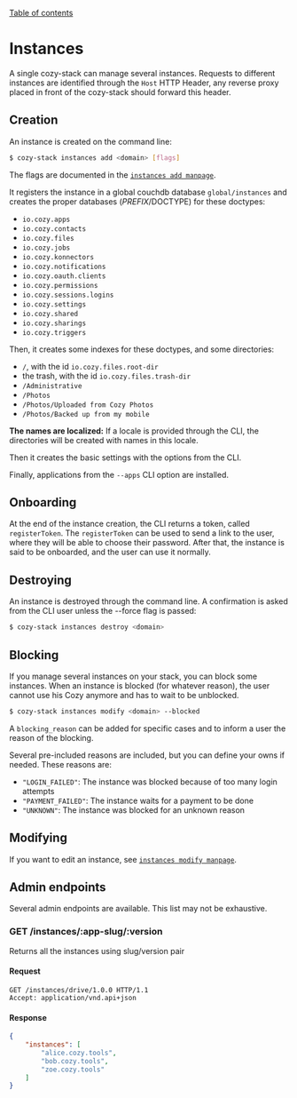 [Table of contents](README.md#table-of-contents)

# Instances

A single cozy-stack can manage several instances. Requests to different
instances are identified through the `Host` HTTP Header, any reverse proxy
placed in front of the cozy-stack should forward this header.

## Creation

An instance is created on the command line:

```sh
$ cozy-stack instances add <domain> [flags]
```

The flags are documented in the
[`instances add manpage`](cli/cozy-stack_instances_add.md).

It registers the instance in a global couchdb database `global/instances`
and creates the proper databases ($PREFIX/$DOCTYPE) for these doctypes:

-   `io.cozy.apps`
-   `io.cozy.contacts`
-   `io.cozy.files`
-   `io.cozy.jobs`
-   `io.cozy.konnectors`
-   `io.cozy.notifications`
-   `io.cozy.oauth.clients`
-   `io.cozy.permissions`
-   `io.cozy.sessions.logins`
-   `io.cozy.settings`
-   `io.cozy.shared`
-   `io.cozy.sharings`
-   `io.cozy.triggers`

Then, it creates some indexes for these doctypes, and some directories:

-   `/`, with the id `io.cozy.files.root-dir`
-   the trash, with the id `io.cozy.files.trash-dir`
-   `/Administrative`
-   `/Photos`
-   `/Photos/Uploaded from Cozy Photos`
-   `/Photos/Backed up from my mobile`

**The names are localized:** If a locale is provided through the CLI, the
directories will be created with names in this locale.

Then it creates the basic settings with the options from the CLI.

Finally, applications from the `--apps` CLI option are installed.

## Onboarding

At the end of the instance creation, the CLI returns a token, called
`registerToken`. The `registerToken` can be used to send a link to the user,
where they will be able to choose their password. After that, the instance
is said to be onboarded, and the user can use it normally.

## Destroying

An instance is destroyed through the command line. A confirmation is asked from
the CLI user unless the --force flag is passed:

```sh
$ cozy-stack instances destroy <domain>
```

## Blocking

If you manage several instances on your stack, you can block some instances.
When an instance is blocked (for whatever reason), the user cannot use his Cozy
anymore and has to wait to be unblocked.

```sh
$ cozy-stack instances modify <domain> --blocked
```

A `blocking_reason` can be added for specific cases and to inform a user the
reason of the blocking.

Several pre-included reasons are included, but you can define your owns if needed. These reasons are:
- `"LOGIN_FAILED"`: The instance was blocked because of too many login attempts
- `"PAYMENT_FAILED"`: The instance waits for a payment to be done
- `"UNKNOWN"`: The instance was blocked for an unknown reason

## Modifying

If you want to edit an instance, see [`instances modify manpage`](cli/cozy-stack_instances_modify.md).

## Admin endpoints

Several admin endpoints are available. This list may not be exhaustive.

### GET /instances/:app-slug/:version

Returns all the instances using slug/version pair

#### Request

```http
GET /instances/drive/1.0.0 HTTP/1.1
Accept: application/vnd.api+json
```

#### Response

```json
{
    "instances": [
        "alice.cozy.tools",
        "bob.cozy.tools",
        "zoe.cozy.tools"
    ]
}
```
